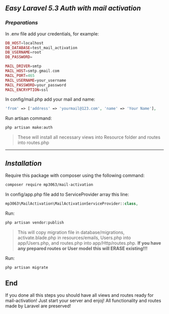 ## _Easy Laravel 5.3 Auth with mail activation_

### _Preparations_

In .env file add your credentials, for example:
```php
DB_HOST=localhost
DB_DATABASE=test_mail_activation
DB_USERNAME=root
DB_PASSWORD=

MAIL_DRIVER=smtp
MAIL_HOST=smtp.gmail.com
MAIL_PORT=465
MAIL_USERNAME=your_username
MAIL_PASSWORD=your_password
MAIL_ENCRYPTION=ssl
```
In config/mail.php add your mail and name:
```php
'from' => ['address' => 'yourmail@123.com', 'name' => 'Your Name'],
```

Run artisan command:
```bash
php artisan make:auth
```
>These will install all necessary views into Resource folder and routes into routes.php
***
## _Installation_

Require this package with composer using the following command:
```bash
composer require mp3063/mail-activation
```
In config/app.php file add to ServiceProvider array this line:
```php
mp3063\MailActivation\MailActivationServiceProvider::class,
```
Run:
```bash
php artisan vendor:publish
```
>This will copy migration file in database/migrations, activate.blade.php in resources/emails, Users.php into app/Users.php, and routes.php into app/Http/routes.php. **If you have any prepared routes or User model this will ERASE existing!!!**

Run:
```bash
php artisan migrate
```
## End

If you done all this steps you should have all views and routes ready for mail-activation! Just start your server and enjoj! All functionality and routes made by Laravel are preserved!